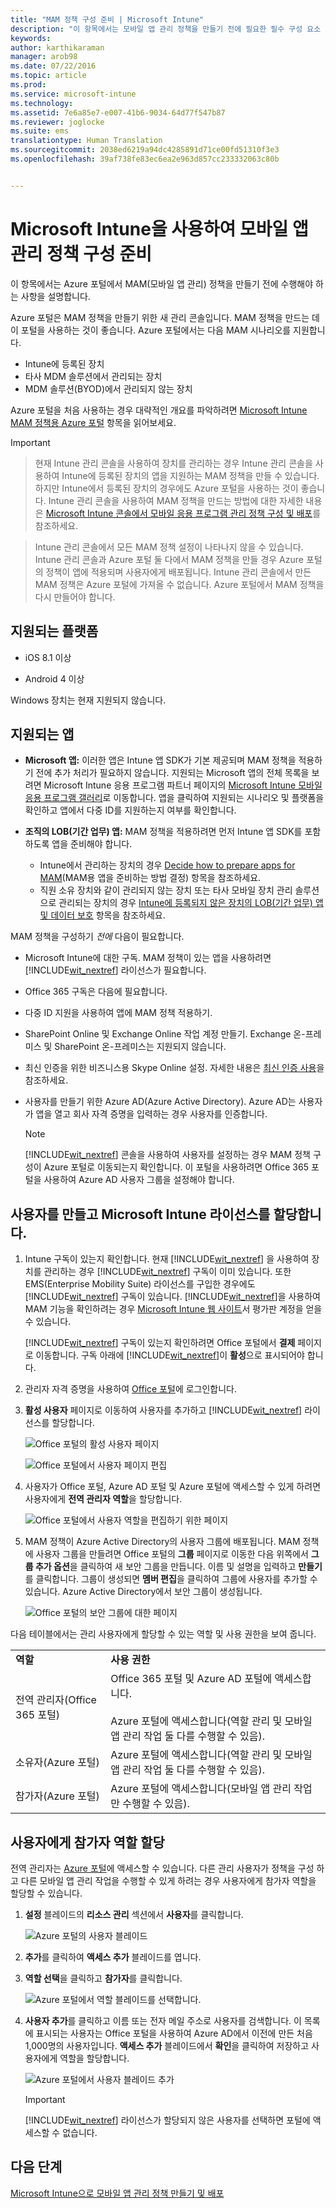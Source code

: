 ```yaml
---
title: "MAM 정책 구성 준비 | Microsoft Intune"
description: "이 항목에서는 모바일 앱 관리 정책을 만들기 전에 필요한 필수 구성 요소 및 사용자 설정 작업에 대해 설명합니다."
keywords: 
author: karthikaraman
manager: arob98
ms.date: 07/22/2016
ms.topic: article
ms.prod: 
ms.service: microsoft-intune
ms.technology: 
ms.assetid: 7e6a85e7-e007-41b6-9034-64d77f547b87
ms.reviewer: joglocke
ms.suite: ems
translationtype: Human Translation
ms.sourcegitcommit: 2038ed6219a94dc4285891d71ce00fd51310f3e3
ms.openlocfilehash: 39af738fe83ec6ea2e963d857cc233332063c80b


---
```


# Microsoft Intune을 사용하여 모바일 앱 관리 정책 구성 준비
이 항목에서는 Azure 포털에서 MAM(모바일 앱 관리) 정책을 만들기 전에 수행해야 하는 사항을 설명합니다.

Azure 포털은 MAM 정책을 만들기 위한 새 관리 콘솔입니다. MAM 정책을 만드는 데 이 포털을 사용하는 것이 좋습니다. Azure 포털에서는 다음 MAM 시나리오를 지원합니다.
- Intune에 등록된 장치
- 타사 MDM 솔루션에서 관리되는 장치
- MDM 솔루션(BYOD)에서 관리되지 않는 장치

Azure 포털을 처음 사용하는 경우 대략적인 개요를 파악하려면 [Microsoft Intune MAM 정책용 Azure 포털](azure-portal-for-microsoft-intune-mam-policies.md) 항목을 읽어보세요.

>[!IMPORTANT]

> 현재 Intune 관리 콘솔을 사용하여 장치를 관리하는 경우 Intune 관리 콘솔을 사용하여 Intune에 등록된 장치의 앱을 지원하는 MAM 정책을 만들 수 있습니다. 하지만 Intune에서 등록된 장치의 경우에도 Azure 포털을 사용하는 것이 좋습니다. Intune 관리 콘솔을 사용하여 MAM 정책을 만드는 방법에 대한 자세한 내용은 [Microsoft Intune 콘솔에서 모바일 응용 프로그램 관리 정책 구성 및 배포](configure-and-deploy-mobile-application-management-policies-in-the-microsoft-intune-console.md)를 참조하세요.

> Intune 관리 콘솔에서 모든 MAM 정책 설정이 나타나지 않을 수 있습니다. Intune 관리 콘솔과 Azure 포털 둘 다에서 MAM 정책을 만들 경우 Azure 포털의 정책이 앱에 적용되며 사용자에게 배포됩니다.
> Intune 관리 콘솔에서 만든 MAM 정책은 Azure 포털에 가져올 수 없습니다.  Azure 포털에서 MAM 정책을 다시 만들어야 합니다.


##  지원되는 플랫폼
- iOS 8.1 이상

- Android 4 이상

Windows 장치는 현재 지원되지 않습니다.
##  지원되는 앱
* **Microsoft 앱:** 이러한 앱은 Intune 앱 SDK가 기본 제공되며 MAM 정책을 적용하기 전에 추가 처리가 필요하지 않습니다.
지원되는 Microsoft 앱의 전체 목록을 보려면 Microsoft Intune 응용 프로그램 파트너 페이지의 [Microsoft Intune 모바일 응용 프로그램 갤러리](https://www.microsoft.com/en-us/server-cloud/products/microsoft-intune/partners.aspx)로 이동합니다. 앱을 클릭하여 지원되는 시나리오 및 플랫폼을 확인하고 앱에서 다중 ID를 지원하는지 여부를 확인합니다.
* **조직의 LOB(기간 업무) 앱:** MAM 정책을 적용하려면 먼저 Intune 앱 SDK를 포함하도록 앱을 준비해야 합니다.

  * Intune에서 관리하는 장치의 경우 [Decide how to prepare apps for MAM](decide-how-to-prepare-apps-for-mobile-application-management-with-microsoft-intune.md)(MAM용 앱을 준비하는 방법 결정) 항목을 참조하세요.
  * 직원 소유 장치와 같이 관리되지 않는 장치 또는 타사 모바일 장치 관리 솔루션으로 관리되는 장치의 경우 [Intune에 등록되지 않은 장치의 LOB(기간 업무) 앱 및 데이터 보호](protect-line-of-business-apps-and-data-on-devices-not-enrolled-in-microsoft-intune.md) 항목을 참조하세요.

MAM 정책을 구성하기 *전에* 다음이 필요합니다.

-   Microsoft Intune에 대한 구독.    MAM 정책이 있는 앱을 사용하려면 [!INCLUDE[wit_nextref](../includes/wit_nextref_md.md)] 라이선스가 필요합니다.

-   Office 365 구독은 다음에 필요합니다.
  - 다중 ID 지원을 사용하여 앱에 MAM 정책 적용하기.
  - SharePoint Online 및 Exchange Online 작업 계정 만들기. Exchange 온-프레미스 및 SharePoint 온-프레미스는 지원되지 않습니다.
-   최신 인증을 위한 비즈니스용 Skype Online 설정. 자세한 내용은 [최신 인증 사용](http://social.technet.microsoft.com/wiki/contents/articles/34339.skype-for-business-online-enable-your-tenant-for-modern-authentication.aspx.md)을 참조하세요.


- 사용자를 만들기 위한 Azure AD(Azure Active Directory). Azure AD는 사용자가 앱을 열고 회사 자격 증명을 입력하는 경우 사용자를 인증합니다.

    > [!NOTE]
    > [!INCLUDE[wit_nextref](../includes/wit_nextref_md.md)] 콘솔을 사용하여 사용자를 설정하는 경우 MAM 정책 구성이 Azure 포털로 이동되는지 확인합니다. 이 포털을 사용하려면 Office 365 포털을 사용하여 Azure AD 사용자 그룹을 설정해야 합니다.


## 사용자를 만들고 Microsoft Intune 라이선스를 할당합니다.

1. Intune 구독이 있는지 확인합니다. 현재 [!INCLUDE[wit_nextref](../includes/wit_nextref_md.md)] 을 사용하여 장치를 관리하는 경우 [!INCLUDE[wit_nextref](../includes/wit_nextref_md.md)] 구독이 이미 있습니다.  또한 EMS(Enterprise Mobility Suite) 라이선스를 구입한 경우에도 [!INCLUDE[wit_nextref](../includes/wit_nextref_md.md)] 구독이 있습니다. [!INCLUDE[wit_nextref](../includes/wit_nextref_md.md)]을 사용하여 MAM 기능을 확인하려는 경우 [Microsoft Intune 웹 사이트](http://www.microsoft.com/en-us/server-cloud/products/microsoft-intune/)서 평가판 계정을 얻을 수 있습니다.

    [!INCLUDE[wit_nextref](../includes/wit_nextref_md.md)] 구독이 있는지 확인하려면 Office 포털에서 **결제** 페이지로 이동합니다.  구독 아래에 [!INCLUDE[wit_nextref](../includes/wit_nextref_md.md)]이 **활성**으로 표시되어야 합니다.

2.  관리자 자격 증명을 사용하여 [Office 포털](http://portal.office.com)에 로그인합니다.

3.  **활성 사용자** 페이지로 이동하여 사용자를 추가하고 [!INCLUDE[wit_nextref](../includes/wit_nextref_md.md)] 라이선스를 할당합니다.

    ![Office 포털의 활성 사용자 페이지](../media/AppManagement/OfficePortal_AddUsers.png)

    ![Office 포털에서 사용자 페이지 편집](../media/AppManagement/OfficePortal_AssignLicenses.png)

4.  사용자가 Office 포털, Azure AD 포털 및 Azure 포털에 액세스할 수 있게 하려면 사용자에게 **전역 관리자 역할**을 할당합니다.

    ![Office 포털에서 사용자 역할을 편집하기 위한 페이지](../media/AppManagement/OfficePortal_AddRoletoUser.png)

5.  MAM 정책이 Azure Active Directory의 사용자 그룹에 배포됩니다. MAM 정책에 사용자 그룹을 만들려면 Office 포털의 **그룹** 페이지로 이동한 다음 위쪽에서 **그룹 추가 옵션**을 클릭하여 새 보안 그룹을 만듭니다.  이름 및 설명을 입력하고 **만들기**를 클릭합니다. 그룹이 생성되면 **멤버 편집**을 클릭하여 그룹에 사용자를 추가할 수 있습니다. Azure Active Directory에서 보안 그룹이 생성됩니다.

    ![Office 포털의 보안 그룹에 대한 페이지](../media/AppManagement/OfficePortal_CreateGroups.png)

다음 테이블에서는 관리 사용자에게 할당할 수 있는 역할 및 사용 권한을 보여 줍니다.

|||
|--|----|
|**역할**|**사용 권한**|
|전역 관리자(Office 365 포털)|Office 365 포털 및 Azure AD 포털에 액세스합니다.<br /><br />Azure 포털에 액세스합니다(역할 관리 및 모바일 앱 관리 작업 둘 다를 수행할 수 있음).|
|소유자(Azure 포털)|Azure 포털에 액세스합니다(역할 관리 및 모바일 앱 관리 작업 둘 다를 수행할 수 있음).|
|참가자(Azure 포털)|Azure 포털에 액세스합니다(모바일 앱 관리 작업만 수행할 수 있음).|

## 사용자에게 참가자 역할 할당

전역 관리자는 [Azure 포털](https://portal.azure.com)에 액세스할 수 있습니다.  다른 관리 사용자가 정책을 구성 하 고 다른 모바일 앱 관리 작업을 수행할 수 있게 하려는 경우 사용자에게 참가자 역할을 할당할 수 있습니다.


1.  **설정** 블레이드의 **리소스 관리** 섹션에서 **사용자**를 클릭합니다.

    ![Azure 포털의 사용자 블레이드](../media/AppManagement/AzurePortal_MAM_AddUsers.png)

2.  **추가**를 클릭하여 **액세스 추가** 블레이드를 엽니다.

3.  **역할 선택**을 클릭하고 **참가자**를 클릭합니다.

    ![Azure 포털에서 역할 블레이드를 선택합니다.](../media/AppManagement/AzurePortal_MAM_AddRole.png)

4.  **사용자 추가**를 클릭하고 이름 또는 전자 메일 주소로 사용자를 검색합니다. 이 목록에 표시되는 사용자는 Office 포털을 사용하여 Azure AD에서 이전에 만든 처음 1,000명의 사용자입니다. **액세스 추가** 블레이드에서 **확인**을 클릭하여 저장하고 사용자에게 역할을 할당합니다.

    ![Azure 포털에서 사용자 블레이드 추가](../media/AppManagement/AzurePortal_MAM_AddusertoRole.png)

    > [!IMPORTANT]
    > [!INCLUDE[wit_nextref](../includes/wit_nextref_md.md)] 라이선스가 할당되지 않은 사용자를 선택하면 포털에 액세스할 수 없습니다.

## 다음 단계
[Microsoft Intune으로 모바일 앱 관리 정책 만들기 및 배포](create-and-deploy-mobile-app-management-policies-with-microsoft-intune.md)



<!--HONumber=Jul16_HO4-->


